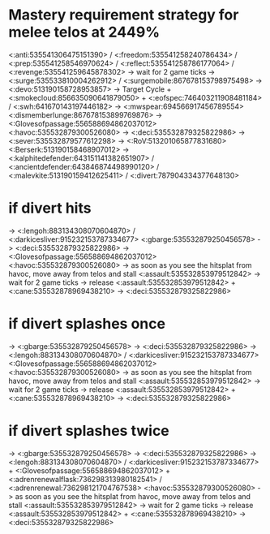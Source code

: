 # Mastery requirement strategy for melee telos at 2449%

<:anti:535541306475151390> / <:freedom:535541258240786434> / <:prep:535541258546970624> / <:reflect:535541258786177064> / <:revenge:535541259645878302> 
-> wait for 2 game ticks
-> <:surge:535533810004262912> / <:surgemobile:867678153798975498>
-> <:devo:513190158728953857>
-> Target Cycle + <:smokecloud:856635090641879050> + <:eofspec:746403211908481184> / <:swh:641670143197446182>
-> <:mwspear:694566917456789554> <:dismemberlunge:867678153899769876> 
-> <:Glovesofpassage:556588694862037012> <:havoc:535532879300526080>
-> <:deci:535532879325822986>
-> <:sever:535532879577612298>
-> <:RoV:513201065877831680> <:Berserk:513190158468907012>
-> <:kalphitedefender:643151141382651907> / <:ancientdefender:643846874498990120> / <:malevkite:513190159412625411> / <:divert:787904334377648130>

# if divert hits
-> <:lengoh:883134308070604870> / <:darkicesliver:915232153787334677> <:gbarge:535532879250456578>
-> <:deci:535532879325822986>
-> <:Glovesofpassage:556588694862037012> <:havoc:535532879300526080>
-> as soon as you see the hitsplat from havoc, move away from telos and stall <:assault:535532853979512842>
-> wait for 2 game ticks
-> release <:assault:535532853979512842> + <:cane:535532878969438210>
-> <:deci:535532879325822986>

# if divert splashes once
-> <:gbarge:535532879250456578>
-> <:deci:535532879325822986>
-> <:lengoh:883134308070604870> / <:darkicesliver:915232153787334677> <:Glovesofpassage:556588694862037012> <:havoc:535532879300526080>
-> as soon as you see the hitsplat from havoc, move away from telos and stall <:assault:535532853979512842>
-> wait for 2 game ticks
-> release <:assault:535532853979512842> + <:cane:535532878969438210>
-> <:deci:535532879325822986>

# if divert splashes twice
-> <:gbarge:535532879250456578>
-> <:deci:535532879325822986>
-> <:lengoh:883134308070604870> / <:darkicesliver:915232153787334677> + <:Glovesofpassage:556588694862037012> + <:adrenrenewalflask:736298313980182541> / <:adrenrenewal:736298121704767538> <:havoc:535532879300526080>
-> as soon as you see the hitsplat from havoc, move away from telos and stall <:assault:535532853979512842>
-> wait for 2 game ticks
-> release <:assault:535532853979512842> + <:cane:535532878969438210>
-> <:deci:535532879325822986>

